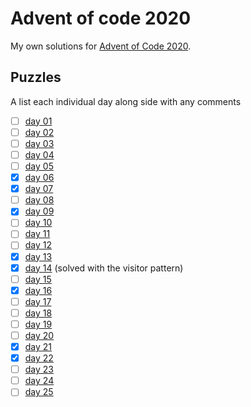 # Advent of code 2020
My own solutions for [Advent of Code 2020](https://adventofcode.com/2020).

## Puzzles
A list each individual day along side with any comments

- [ ] [day 01](https://adventofcode.com/2020/day/1)
- [ ] [day 02](https://adventofcode.com/2020/day/2)
- [ ] [day 03](https://adventofcode.com/2020/day/3)
- [ ] [day 04](https://adventofcode.com/2020/day/4)
- [ ] [day 05](https://adventofcode.com/2020/day/5)
- [x] [day 06](https://adventofcode.com/2020/day/6)
- [x] [day 07](https://adventofcode.com/2020/day/7)
- [ ] [day 08](https://adventofcode.com/2020/day/8)
- [x] [day 09](https://adventofcode.com/2020/day/9)
- [ ] [day 10](https://adventofcode.com/2020/day/10)
- [ ] [day 11](https://adventofcode.com/2020/day/11)
- [ ] [day 12](https://adventofcode.com/2020/day/12)
- [x] [day 13](https://adventofcode.com/2020/day/13)
- [x] [day 14](https://adventofcode.com/2020/day/14) (solved with the visitor pattern)
- [ ] [day 15](https://adventofcode.com/2020/day/15)
- [x] [day 16](https://adventofcode.com/2020/day/16)
- [ ] [day 17](https://adventofcode.com/2020/day/17)
- [ ] [day 18](https://adventofcode.com/2020/day/18)
- [ ] [day 19](https://adventofcode.com/2020/day/19)
- [ ] [day 20](https://adventofcode.com/2020/day/20)
- [x] [day 21](https://adventofcode.com/2020/day/21)
- [x] [day 22](https://adventofcode.com/2020/day/22)
- [ ] [day 23](https://adventofcode.com/2020/day/23)
- [ ] [day 24](https://adventofcode.com/2020/day/24)
- [ ] [day 25](https://adventofcode.com/2020/day/25)
